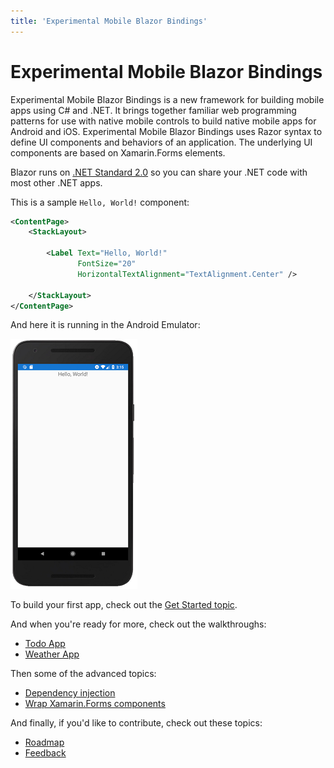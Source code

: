 ```yaml
---
title: 'Experimental Mobile Blazor Bindings'
---
```


# Experimental Mobile Blazor Bindings

Experimental Mobile Blazor Bindings is a new framework for building mobile apps using C# and .NET. It brings together familiar web programming patterns for use with native mobile controls to build native mobile apps for Android and iOS. Experimental Mobile Blazor Bindings uses Razor syntax to define UI components and behaviors of an application. The underlying UI components are based on Xamarin.Forms elements.

Blazor runs on [.NET Standard 2.0](https://docs.microsoft.com/dotnet/standard/net-standard) so you can share your .NET code with most other .NET apps.

This is a sample `Hello, World!` component:

```xml
<ContentPage>
    <StackLayout>

        <Label Text="Hello, World!"
               FontSize="20"
               HorizontalTextAlignment="TextAlignment.Center" />

    </StackLayout>
</ContentPage>
```

And here it is running in the Android Emulator:

[ ![Hello World running in the Android Emulator](media/index/hello-world-inline.png) ](media/index/hello-world-expanded.png#lightbox)

To build your first app, check out the [Get Started topic](get-started.md).

And when you're ready for more, check out the walkthroughs:

* [Todo App](walkthroughs/todo-app.md)
* [Weather App](walkthroughs/weather-app.md)

Then some of the advanced topics:

* [Dependency injection](advanced/dependency-injection.md)
* [Wrap Xamarin.Forms components](wrap-xamarin-forms-components.md)

And finally, if you'd like to contribute, check out these topics:

* [Roadmap](contribute/roadmap.md)
* [Feedback](contribute/feedback.md)
